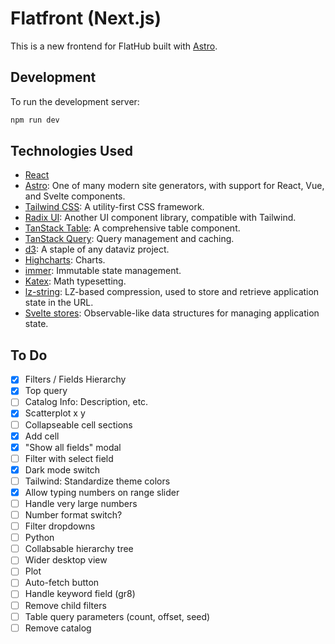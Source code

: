 # Flatfront (Next.js)

This is a new frontend for FlatHub built with [Astro](https://astro.build/).

## Development

To run the development server:

```bash
npm run dev
```

## Technologies Used

- [React](https://reactjs.org/)
- [Astro](https://astro.build/): One of many modern site generators, with support for React, Vue, and Svelte components.
- [Tailwind CSS](https://tailwindcss.com/): A utility-first CSS framework.
- [Radix UI](https://www.radix-ui.com/): Another UI component library, compatible with Tailwind.
- [TanStack Table](https://tanstack.com/table/v8): A comprehensive table component.
- [TanStack Query](https://tanstack.com/query/latest): Query management and caching.
- [d3](https://d3js.org/): A staple of any dataviz project.
- [Highcharts](https://www.highcharts.com/docs/index): Charts.
- [immer](https://immerjs.github.io/immer/): Immutable state management.
- [Katex](https://katex.org/): Math typesetting.
- [lz-string](https://github.com/pieroxy/lz-string): LZ-based compression, used to store and retrieve application state in the URL.
- [Svelte stores](https://svelte.dev/docs/svelte-store): Observable-like data structures for managing application state.

## To Do

- [x] Filters / Fields Hierarchy
- [x] Top query
- [ ] Catalog Info: Description, etc.
- [x] Scatterplot x y
- [ ] Collapseable cell sections
- [x] Add cell
- [x] "Show all fields" modal
- [ ] Filter with select field
- [x] Dark mode switch
- [ ] Tailwind: Standardize theme colors
- [x] Allow typing numbers on range slider
- [ ] Handle very large numbers
- [ ] Number format switch?
- [ ] Filter dropdowns
- [ ] Python
- [ ] Collabsable hierarchy tree
- [ ] Wider desktop view
- [ ] Plot
- [ ] Auto-fetch button
- [ ] Handle keyword field (gr8)
- [ ] Remove child filters
- [ ] Table query parameters (count, offset, seed)
- [ ] Remove catalog
